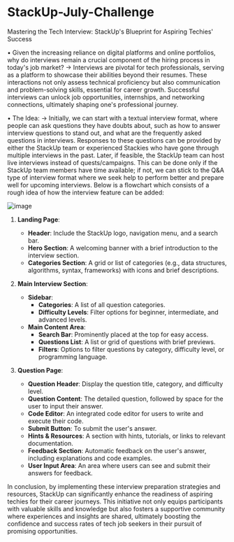 # StackUp-July-Challenge

Mastering the Tech Interview: StackUp's Blueprint for Aspiring Techies' Success

•	Given the increasing reliance on digital platforms and online portfolios, why do interviews remain a crucial component of the hiring process in today's job market?
->	Interviews are pivotal for tech professionals, serving as a platform to showcase their abilities beyond their resumes. These interactions not only assess technical proficiency but also communication and problem-solving skills, essential for career growth. Successful interviews can unlock job opportunities, internships, and networking connections, ultimately shaping one's professional journey.

•	The Idea:
->	Initially, we can start with a textual interview format, where people can ask questions they have doubts about, such as how to answer interview questions to stand out, and what are the frequently asked questions in interviews. Responses to these questions can be provided by either the StackUp team or experienced Stackies who have gone through multiple interviews in the past. Later, if feasible, the StackUp team can host live interviews instead of quests/campaigns. This can be done only if the StackUp team members have time available; if not, we can stick to the Q&A type of interview format where we seek help to perform better and prepare well for upcoming interviews.
Below is a flowchart which consists of a rough idea of how the interview feature can be added: 

![image](https://github.com/user-attachments/assets/480ecdd3-6397-4222-8e68-d222173dfccc)
1. **Landing Page**:
    - **Header**: Include the StackUp logo, navigation menu, and a search bar.
    - **Hero Section**: A welcoming banner with a brief introduction to the interview section.
    - **Categories Section**: A grid or list of categories (e.g., data structures, algorithms, syntax, frameworks) with icons and brief descriptions.


2. **Main Interview Section**:
    - **Sidebar**:
        - **Categories**: A list of all question categories.
        - **Difficulty Levels**: Filter options for beginner, intermediate, and advanced levels.
    - **Main Content Area**:
        - **Search Bar**: Prominently placed at the top for easy access.
        - **Questions List**: A list or grid of questions with brief previews.
        - **Filters**: Options to filter questions by category, difficulty level, or programming language.

3. **Question Page**:
    - **Question Header**: Display the question title, category, and difficulty level.
    - **Question Content**: The detailed question, followed by space for the user to input their answer.
    - **Code Editor**: An integrated code editor for users to write and execute their code.
    - **Submit Button**: To submit the user's answer.
    - **Hints & Resources**: A section with hints, tutorials, or links to relevant documentation.
    - **Feedback Section**: Automatic feedback on the user's answer, including explanations and code examples.
    - **User Input Area**: An area where users can see and submit their answers for feedback.
      
In conclusion, by implementing these interview preparation strategies and resources, StackUp can significantly enhance the readiness of aspiring techies for their career journeys. This initiative not only equips participants with valuable skills and knowledge but also fosters a supportive community where experiences and insights are shared, ultimately boosting the confidence and success rates of tech job seekers in their pursuit of promising opportunities.
